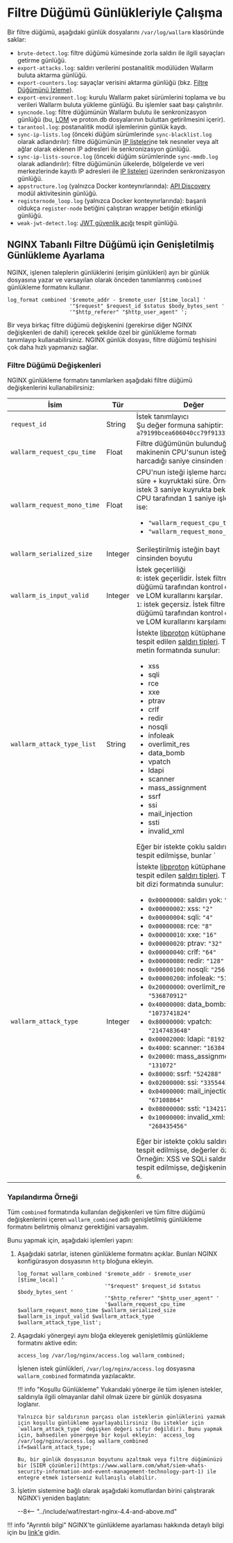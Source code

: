 [link-nginx-logging-docs]:  https://docs.nginx.com/nginx/admin-guide/monitoring/logging/
[doc-vuln-list]:            ../attacks-vulns-list.md
[doc-monitor-node]:         monitoring/intro.md
[doc-lom]:                  ../user-guides/rules/compiling.md


#   Filtre Düğümü Günlükleriyle Çalışma

Bir filtre düğümü, aşağıdaki günlük dosyalarını `/var/log/wallarm` klasöründe saklar:

*   `brute-detect.log`: filtre düğümü kümesinde zorla saldırı ile ilgili sayaçları getirme günlüğü.
*   `export-attacks.log`: saldırı verilerini postanalitik modülüden Wallarm buluta aktarma günlüğü.
*   `export-counters.log`: sayaçlar verisini aktarma günlüğü (bkz. [Filtre Düğümünü İzleme][doc-monitor-node]).
*   `export-environment.log`: kurulu Wallarm paket sürümlerini toplama ve bu verileri Wallarm buluta yükleme günlüğü. Bu işlemler saat başı çalıştırılır.
*   `syncnode.log`: filtre düğümünün Wallarm bulutu ile senkronizasyon günlüğü (bu, [LOM][doc-lom] ve proton.db dosyalarının buluttan getirilmesini içerir).
*   `tarantool.log`: postanalitik modül işlemlerinin günlük kaydı.
*   `sync-ip-lists.log` (önceki düğüm sürümlerinde `sync-blacklist.log` olarak adlandırılır): filtre düğümünün [IP listeleri](../user-guides/ip-lists/overview.md)ne tek nesneler veya alt ağlar olarak eklenen IP adresleri ile senkronizasyon günlüğü.
*   `sync-ip-lists-source.log` (önceki düğüm sürümlerinde `sync-mmdb.log` olarak adlandırılır): filtre düğümünün ülkelerde, bölgelerde ve veri merkezlerinde kayıtlı IP adresleri ile [IP listeleri](../user-guides/ip-lists/overview.md) üzerinden senkronizasyon günlüğü.
*   `appstructure.log` (yalnızca Docker konteynırlarında): [API Discovery](../about-wallarm/api-discovery.md) modül aktivitesinin günlüğü.
*   `registernode_loop.log` (yalnızca Docker konteynırlarında): başarılı oldukça `register-node` betiğini çalıştıran wrapper betiğin etkinliği günlüğü.
*   `weak-jwt-detect.log`: [JWT güvenlik açığı](../attacks-vulns-list.md#weak-jwt) tespit günlüğü.

##  NGINX Tabanlı Filtre Düğümü için Genişletilmiş Günlükleme Ayarlama

NGINX, işlenen taleplerin günlüklerini (erişim günlükleri) ayrı bir günlük dosyasına yazar ve varsayılan olarak önceden tanımlanmış `combined` günlükleme formatını kullanır.

```
log_format combined '$remote_addr - $remote_user [$time_local] '
                    '"$request" $request_id $status $body_bytes_sent '
                    '"$http_referer" "$http_user_agent" ';
```

Bir veya birkaç filtre düğümü değişkenini (gerekirse diğer NGINX değişkenleri de dahil) içerecek şekilde özel bir günlükleme formatı tanımlayıp kullanabilirsiniz. NGINX günlük dosyası, filtre düğümü teşhisini çok daha hızlı yapmanızı sağlar.

### Filtre Düğümü Değişkenleri

NGINX günlükleme formatını tanımlarken aşağıdaki filtre düğümü değişkenlerini kullanabilirsiniz:

|İsim|Tür|Değer|
|---|---|---|
|`request_id`|String|İstek tanımlayıcı<br>Şu değer formuna sahiptir: `a79199bcea606040cc79f913325401fb`|
|`wallarm_request_cpu_time`|Float|Filtre düğümünün bulunduğu makinenin CPU'sunun isteği işleme harcadığı saniye cinsinden süre.|
|`wallarm_request_mono_time`|Float|CPU'nun isteği işleme harcadığı süre + kuyruktaki süre. Örneğin, istek 3 saniye kuyrukta bekledi ve CPU tarafından 1 saniye işlendi ise: <ul><li>`"wallarm_request_cpu_time":1`</li><li>`"wallarm_request_mono_time":4`</li></ul>|
|`wallarm_serialized_size`|Integer|Serileştirilmiş isteğin bayt cinsinden boyutu|
|`wallarm_is_input_valid`|Integer|İstek geçerliliği<br>`0`: istek geçerlidir. İstek filtre düğümü tarafından kontrol edildi ve LOM kurallarını karşılar.<br>`1`: istek geçersiz. İstek filtre düğümü tarafından kontrol edildi ve LOM kurallarını karşılamıyor.|
| `wallarm_attack_type_list` | String | İstekte [libproton](../about-wallarm/protecting-against-attacks.md#library-libproton) kütüphanesi ile tespit edilen [saldırı tipleri][doc-vuln-list]. Türler, metin formatında sunulur:<ul><li>xss</li><li>sqli</li><li>rce</li><li>xxe</li><li>ptrav</li><li>crlf</li><li>redir</li><li>nosqli</li><li>infoleak</li><li>overlimit_res</li><li>data_bomb</li><li>vpatch</li><li>ldapi</li><li>scanner</li><li>mass_assignment</li><li>ssrf</li><li>ssi</li><li>mail_injection</li><li>ssti</li><li>invalid_xml</li></ul>Eğer bir istekte çoklu saldırı tipleri tespit edilmişse, bunlar `|` sembolüyle listelenir. Örneğin: XSS ve SQLi saldırıları tespit edilmişse, değişkenin değeri `xss|sqli`. |
|`wallarm_attack_type`|Integer|İstekte [libproton](../about-wallarm/protecting-against-attacks.md#library-libproton) kütüphanesi ile tespit edilen [saldırı tipleri][doc-vuln-list]. Türler, bit dizi formatında sunulur:<ul><li>`0x00000000`: saldırı yok: `"0"`</li><li>`0x00000002`: xss: `"2"`</li><li>`0x00000004`: sqli: `"4"`</li><li>`0x00000008`: rce: `"8"`</li><li>`0x00000010`: xxe: `"16"`</li><li>`0x00000020`: ptrav: `"32"`</li><li>`0x00000040`: crlf: `"64"`</li><li>`0x00000080`: redir: `"128"`</li><li>`0x00000100`: nosqli: `"256"`</li><li>`0x00000200`: infoleak: `"512"`</li><li>`0x20000000`: overlimit_res: `"536870912"`</li><li>`0x40000000`: data_bomb: `"1073741824"`</li><li>`0x80000000`: vpatch: `"2147483648"`</li><li>`0x00002000`: ldapi: `"8192"`</li><li>`0x4000`: scanner: `"16384"`</li><li>`0x20000`: mass_assignment: `"131072"`</li><li>`0x80000`: ssrf: `"524288"`</li><li>`0x02000000`: ssi: `"33554432"`</li><li>`0x04000000`: mail_injection: `"67108864"`</li><li>`0x08000000`: ssti: `"134217728"`</li><li>`0x10000000`: invalid_xml: `"268435456"`</li></ul>Eğer bir istekte çoklu saldırı tipleri tespit edilmişse, değerler özetlenir. Örneğin: XSS ve SQLi saldırıları tespit edilmişse, değişkenin değeri `6`. |

### Yapılandırma Örneği

Tüm `combined` formatında kullanılan değişkenleri ve
tüm filtre düğümü değişkenlerini içeren `wallarm_combined` adlı genişletilmiş günlükleme formatını belirtmiş olmanız gerektiğini varsayalım.

Bunu yapmak için, aşağıdaki işlemleri yapın:

1.  Aşağıdaki satırlar, istenen günlükleme formatını açıklar. Bunları NGINX konfigürasyon dosyasının `http` bloğuna ekleyin.

    ```
    log_format wallarm_combined '$remote_addr - $remote_user [$time_local] '
                                '"$request" $request_id $status $body_bytes_sent '
                                '"$http_referer" "$http_user_agent" '
                                '$wallarm_request_cpu_time $wallarm_request_mono_time $wallarm_serialized_size $wallarm_is_input_valid $wallarm_attack_type $wallarm_attack_type_list';
    ```

2.  Aşagıdaki yönergeyi aynı bloğa ekleyerek genişletilmiş günlükleme formatını aktive edin:

    `access_log /var/log/nginx/access.log wallarm_combined;`
    
    İşlenen istek günlükleri, `/var/log/nginx/access.log` dosyasına `wallarm_combined` formatında yazılacaktır.
    
    !!! info "Koşullu Günlükleme"
        Yukarıdaki yönerge ile tüm işlenen istekler, saldırıyla ilgili olmayanlar dahil olmak üzere bir günlük dosyasına loglanır.
        
        Yalnızca bir saldırının parçası olan isteklerin günlüklerini yazmak için koşullu günlükleme ayarlayabilirsiniz (bu istekler için `wallarm_attack_type` değişken değeri sıfır değildir). Bunu yapmak için, bahsedilen yönergeye bir koşul ekleyin: `access_log /var/log/nginx/access.log wallarm_combined if=$wallarm_attack_type;`
        
        Bu, bir günlük dosyasının boyutunu azaltmak veya filtre düğümünüzü bir [SIEM çözümleri](https://www.wallarm.com/what/siem-whats-security-information-and-event-management-technology-part-1) ile entegre etmek isterseniz kullanışlı olabilir.          
        
3.  İşletim sistemine bağlı olarak aşağıdaki komutlardan birini çalıştırarak NGINX'i yeniden başlatın:

    --8<-- "../include/waf/restart-nginx-4.4-and-above.md"

!!! info "Ayrıntılı bilgi"
    NGINX'te günlükleme ayarlaması hakkında detaylı bilgi için bu [link'e][link-nginx-logging-docs] gidin.
